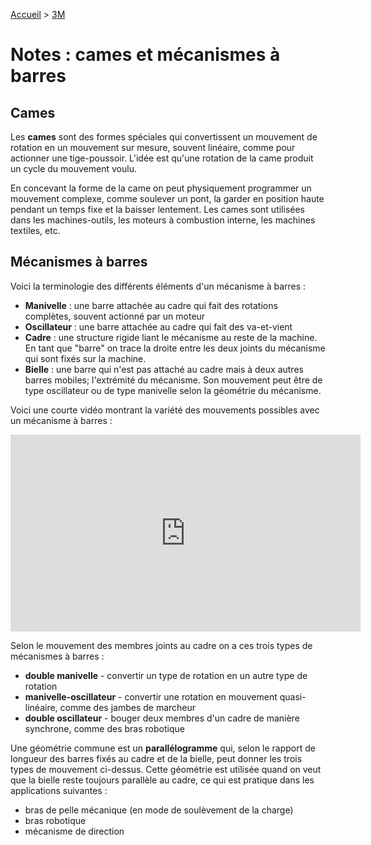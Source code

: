 [Accueil](./index.md) > [3M](./acceuil4M.md#projet-3--structures-mécaniques)

# Notes : cames et mécanismes à barres

## Cames

Les **cames** sont des formes spéciales qui convertissent un mouvement de rotation en un mouvement sur mesure, souvent linéaire, comme pour actionner une tige-poussoir. L'idée est qu'une rotation de la came produit un cycle du mouvement voulu.

En concevant la forme de la came on peut physiquement programmer un mouvement complexe, comme soulever un pont, la garder en position haute pendant un temps fixe et la baisser lentement. Les cames sont utilisées dans les machines-outils, les moteurs à combustion interne, les machines textiles, etc.

## Mécanismes à barres

Voici la terminologie des différents éléments d'un mécanisme à barres :

* **Manivelle** : une barre attachée au cadre qui fait des rotations complètes, souvent actionné par un moteur
* **Oscillateur** : une barre attachée au cadre qui fait des va-et-vient
* **Cadre** : une structure rigide liant le mécanisme au reste de la machine. En tant que "barre" on trace la droite entre les deux joints du mécanisme qui sont fixés sur la machine.
* **Bielle** : une barre qui n'est pas attaché au cadre mais à deux autres barres mobiles; l'extrémité du mécanisme. Son mouvement peut être de type oscillateur ou de type manivelle selon la géométrie du mécanisme.

Voici une courte vidéo montrant la variété des mouvements possibles avec un mécanisme à barres :

<iframe width="560" height="315" src="https://www.youtube.com/embed/QVKzI0XSSc0?si=PstA6KbasE2XSLuO" title="YouTube video player" frameborder="0" allow="accelerometer; autoplay; clipboard-write; encrypted-media; gyroscope; picture-in-picture; web-share" allowfullscreen></iframe>

Selon le mouvement des membres joints au cadre on a ces trois types de mécanismes à barres :

* **double manivelle** - convertir un type de rotation en un autre type de rotation
* **manivelle-oscillateur** - convertir une rotation en mouvement quasi-linéaire, comme des jambes de marcheur
* **double oscillateur** - bouger deux membres d'un cadre de manière synchrone, comme des bras robotique

Une géométrie commune est un **parallélogramme** qui, selon le rapport de longueur des barres fixés au cadre et de la bielle, peut donner les trois types de mouvement ci-dessus. Cette géométrie est utilisée quand on veut que la bielle reste toujours parallèle au cadre, ce qui est pratique dans les applications suivantes :

* bras de pelle mécanique (en mode de soulèvement de la charge)
* bras robotique
* mécanisme de direction
